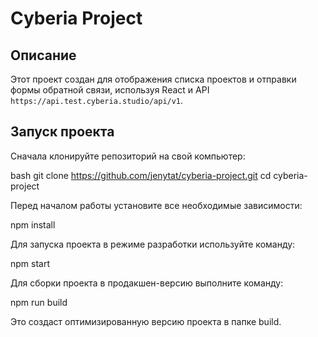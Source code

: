 # Cyberia Project

## Описание

Этот проект создан для отображения списка проектов и отправки формы обратной связи, используя React и API `https://api.test.cyberia.studio/api/v1`.

## Запуск проекта

Сначала клонируйте репозиторий на свой компьютер:

bash
git clone https://github.com/jenytat/cyberia-project.git
cd cyberia-project

Перед началом работы установите все необходимые зависимости:

npm install

Для запуска проекта в режиме разработки используйте команду:

npm start

Для сборки проекта в продакшен-версию выполните команду:

npm run build

Это создаст оптимизированную версию проекта в папке build.

